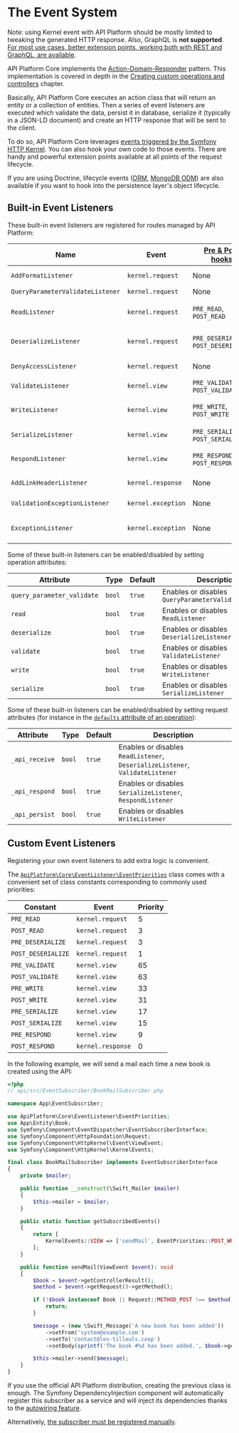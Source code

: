 # The Event System

Note: using Kernel event with API Platform should be mostly limited to tweaking the generated HTTP response. Also, GraphQL is **not supported**.
[For most use cases, better extension points, working both with REST and GraphQL, are available](extending.md).

API Platform Core implements the [Action-Domain-Responder](https://github.com/pmjones/adr) pattern. This implementation
is covered in depth in the [Creating custom operations and controllers](operations.md#creating-custom-operations-and-controllers)
chapter.

Basically, API Platform Core executes an action class that will return an entity or a collection of entities. Then a series
of event listeners are executed which validate the data, persist it in database, serialize it (typically in a JSON-LD document)
and create an HTTP response that will be sent to the client.

To do so, API Platform Core leverages [events triggered by the Symfony HTTP Kernel](https://symfony.com/doc/current/reference/events.html#kernel-events).
You can also hook your own code to those events. There are handy and powerful extension points available at all points
of the request lifecycle.

If you are using Doctrine, lifecycle events ([ORM](https://www.doctrine-project.org/projects/doctrine-orm/en/current/reference/events.html#lifecycle-events), [MongoDB ODM](https://www.doctrine-project.org/projects/doctrine-mongodb-odm/en/latest/reference/events.html#lifecycle-events))
are also available if you want to hook into the persistence layer's object lifecycle.

## Built-in Event Listeners

These built-in event listeners are registered for routes managed by API Platform:

Name                          | Event              | [Pre & Post hooks](#custom-event-listeners) | Priority | Description
------------------------------|--------------------|---------------------------------------------|----------|-------------
`AddFormatListener`           | `kernel.request`   | None                                        | 7        | Guesses the best response format ([content negotiation](content-negotiation.md))
`QueryParameterValidateListener` | `kernel.request`   | None                                        | 16       | Validates query parameters
`ReadListener`                | `kernel.request`   | `PRE_READ`, `POST_READ`                     | 4        | Retrieves data from the persistence system using the [data providers](data-providers.md) (`GET`, `PUT`, `PATCH`, `DELETE`)
`DeserializeListener`         | `kernel.request`   | `PRE_DESERIALIZE`, `POST_DESERIALIZE`       | 2        | Deserializes data into a PHP entity (`POST`); updates the entity retrieved using the data provider (`PUT`, `PATCH`)
`DenyAccessListener`          | `kernel.request`   | None                                        | 1        | Enforces [access control](security.md) using Security expressions
`ValidateListener`            | `kernel.view`      | `PRE_VALIDATE`, `POST_VALIDATE`             | 64       | [Validates data](validation.md) (`POST`, `PUT`, `PATCH`)
`WriteListener`               | `kernel.view`      | `PRE_WRITE`, `POST_WRITE`                   | 32       | Persists changes in the persistence system using the [data persisters](data-persisters.md) (`POST`, `PUT`, `PATCH`, `DELETE`)
`SerializeListener`           | `kernel.view`      | `PRE_SERIALIZE`, `POST_SERIALIZE`           | 16       | Serializes the PHP entity in string [according to the request format](content-negotiation.md)
`RespondListener`             | `kernel.view`      | `PRE_RESPOND`, `POST_RESPOND`               | 8        | Transforms serialized to a `Symfony\Component\HttpFoundation\Response` instance
`AddLinkHeaderListener`       | `kernel.response`  | None                                        | 0        | Adds a `Link` HTTP header pointing to the Hydra documentation
`ValidationExceptionListener` | `kernel.exception` | None                                        | 0        | Serializes validation exceptions in the Hydra format
`ExceptionListener`           | `kernel.exception` | None                                        | -96      | Serializes PHP exceptions in the Hydra format (including the stack trace in debug mode)

Some of these built-in listeners can be enabled/disabled by setting operation attributes:

Attribute                  | Type   | Default | Description
---------------------------|--------|---------|-------------
`query_parameter_validate` | `bool` | `true`  | Enables or disables `QueryParameterValidateListener`
`read`                     | `bool` | `true`  | Enables or disables `ReadListener`
`deserialize`              | `bool` | `true`  | Enables or disables `DeserializeListener`
`validate`                 | `bool` | `true`  | Enables or disables `ValidateListener`
`write`                    | `bool` | `true`  | Enables or disables `WriteListener`
`serialize`                | `bool` | `true`  | Enables or disables `SerializeListener`

Some of these built-in listeners can be enabled/disabled by setting request attributes (for instance in the [`defaults`
attribute of an operation](operations.md#recommended-method)):

Attribute      | Type   | Default | Description
---------------|--------|---------|-------------
`_api_receive` | `bool` | `true`  | Enables or disables `ReadListener`, `DeserializeListener`, `ValidateListener`
`_api_respond` | `bool` | `true`  | Enables or disables `SerializeListener`, `RespondListener`
`_api_persist` | `bool` | `true`  | Enables or disables `WriteListener`

## Custom Event Listeners

Registering your own event listeners to add extra logic is convenient.

The [`ApiPlatform\Core\EventListener\EventPriorities`](https://github.com/api-platform/core/blob/main/src/Core/EventListener/EventPriorities.php) class comes with a convenient set of class constants corresponding to commonly used priorities:

Constant           | Event             | Priority |
-------------------|-------------------|----------|
`PRE_READ`         | `kernel.request`  | 5        |
`POST_READ`        | `kernel.request`  | 3        |
`PRE_DESERIALIZE`  | `kernel.request`  | 3        |
`POST_DESERIALIZE` | `kernel.request`  | 1        |
`PRE_VALIDATE`     | `kernel.view`     | 65       |
`POST_VALIDATE`    | `kernel.view`     | 63       |
`PRE_WRITE`        | `kernel.view`     | 33       |
`POST_WRITE`       | `kernel.view`     | 31       |
`PRE_SERIALIZE`    | `kernel.view`     | 17       |
`POST_SERIALIZE`   | `kernel.view`     | 15       |
`PRE_RESPOND`      | `kernel.view`     | 9        |
`POST_RESPOND`     | `kernel.response` | 0        |

In the following example, we will send a mail each time a new book is created using the API:

```php
<?php
// api/src/EventSubscriber/BookMailSubscriber.php

namespace App\EventSubscriber;

use ApiPlatform\Core\EventListener\EventPriorities;
use App\Entity\Book;
use Symfony\Component\EventDispatcher\EventSubscriberInterface;
use Symfony\Component\HttpFoundation\Request;
use Symfony\Component\HttpKernel\Event\ViewEvent;
use Symfony\Component\HttpKernel\KernelEvents;

final class BookMailSubscriber implements EventSubscriberInterface
{
    private $mailer;

    public function __construct(\Swift_Mailer $mailer)
    {
        $this->mailer = $mailer;
    }

    public static function getSubscribedEvents()
    {
        return [
            KernelEvents::VIEW => ['sendMail', EventPriorities::POST_WRITE],
        ];
    }

    public function sendMail(ViewEvent $event): void
    {
        $book = $event->getControllerResult();
        $method = $event->getRequest()->getMethod();

        if (!$book instanceof Book || Request::METHOD_POST !== $method) {
            return;
        }

        $message = (new \Swift_Message('A new book has been added'))
            ->setFrom('system@example.com')
            ->setTo('contact@les-tilleuls.coop')
            ->setBody(sprintf('The book #%d has been added.', $book->getId()));

        $this->mailer->send($message);
    }
}
```

If you use the official API Platform distribution, creating the previous class is enough. The Symfony DependencyInjection
component will automatically register this subscriber as a service and will inject its dependencies thanks to the [autowiring feature](https://symfony.com/doc/current/service_container/autowiring.html).

Alternatively, [the subscriber must be registered manually](https://symfony.com/doc/current/components/event_dispatcher.html#connecting-listeners).
